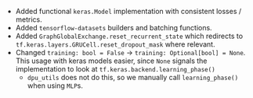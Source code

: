 * Added functional `keras.Model` implementation with consistent losses / metrics.
* Added `tensorflow-datasets` builders and batching functions.
* Added `GraphGlobalExchange.reset_recurrent_state` which redirects to `tf.keras.layers.GRUCell.reset_dropout_mask` where relevant.
* Changed `training: bool = False` -> `training: Optional[bool] = None`. This usage with keras models easier, since `None` signals the implementation to look at `tf.keras.backend.learning_phase()`
    - `dpu_utils` does not do this, so we manually call `learning_phase()` when using `MLP`s.
